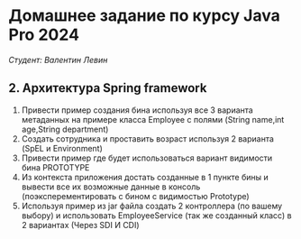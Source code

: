 # Домашнее задание по курсу Java Pro 2024

*Студент: Валентин Левин*

## 2. Архитектура Spring framework

1. Привести пример создания бина используя все 3 варианта метаданных на примере класса Employee с полями (String name,int age,String department)
2. Создать сотрудника и проставить возраст используя 2 варианта (SpEL и Environment)
3. Привести пример где будет использоваться вариант видимости бина PROTOTYPE
4. Из контекста приложения достать созданные в 1 пункте бины и вывеcти все их возможные данные в консоль (поэксперементировать с бином с видимостью Prototype)
5. Используя пример из jar файла создать 2 контроллера (по вашему выбору) и использовать EmployeeService (так же созданный класс) в 2 вариантах (Через  SDI И CDI)

